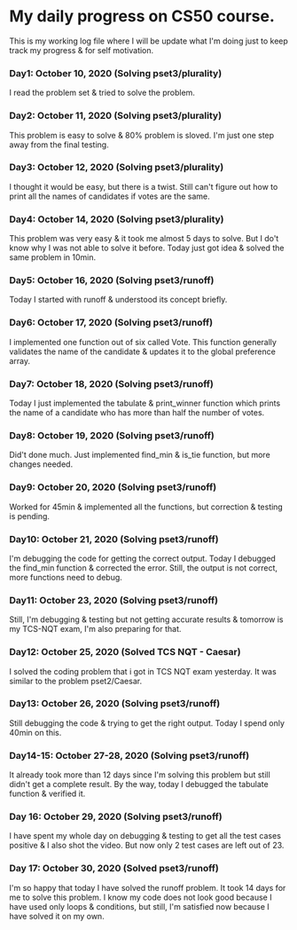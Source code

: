 # My daily progress on CS50 course.
This is my working log file where I will be update what I'm doing just to keep track my progress & for self motivation.

### Day1: October 10, 2020 (Solving pset3/plurality)
I read the problem set & tried to solve the problem.

### Day2: October 11, 2020 (Solving pset3/plurality)
This problem is easy to solve & 80% problem is sloved. I'm just one step away from the final testing.

### Day3: October 12, 2020 (Solving pset3/plurality)
I thought it would be easy, but there is a twist. Still can't figure out how to print all the names of candidates if votes are the same. 

### Day4: October 14, 2020 (Solving pset3/plurality)
This problem was very easy & it took me almost 5 days to solve. But I do't know why I was not able to solve it before. Today just got idea & solved the same problem in 10min.

### Day5: October 16, 2020 (Solving pset3/runoff)
Today I started with runoff & understood its concept briefly.

### Day6: October 17, 2020 (Solving pset3/runoff)
I implemented one function out of six called Vote. This function generally validates the name of the candidate & updates it to the global preference array.

### Day7: October 18, 2020 (Solving pset3/runoff)
Today I just implemented the tabulate & print_winner function which prints the name of a candidate who has more than half the number of votes.

### Day8: October 19, 2020 (Solving pset3/runoff)
Did't done much. Just implemented find_min & is_tie function, but more changes needed.

### Day9: October 20, 2020 (Solving pset3/runoff)
Worked for 45min & implemented all the functions, but correction & testing is pending.

### Day10: October 21, 2020 (Solving pset3/runoff)
I'm debugging the code for getting the correct output. Today I debugged the find_min function & corrected the error. Still, the output is not correct, more functions need to debug.

### Day11: October 23, 2020 (Solving pset3/runoff)
Still, I'm debugging & testing but not getting accurate results & tomorrow is my TCS-NQT exam, I'm also preparing for that.

### Day12: October 25, 2020 (Solved TCS NQT - Caesar)
I solved the coding problem that i got in TCS NQT exam yesterday. It was similar to the problem pset2/Caesar.

### Day13: October 26, 2020 (Solving pset3/runoff)
Still debugging the code & trying to get the right output. Today I spend only 40min on this.

### Day14-15: October 27-28, 2020 (Solving pset3/runoff)
It already took more than 12 days since I'm solving this problem but still didn't get a complete result. By the way, today I debugged the tabulate function & verified it.

### Day 16: October 29, 2020 (Solving pset3/runoff)
I have spent my whole day on debugging & testing to get all the test cases positive & I also shot the video. But now only 2 test cases are left out of 23.

### Day 17: October 30, 2020 (Solved pset3/runoff)
I'm so happy that today I have solved the runoff problem. It took 14 days for me to solve this problem. I know my code does not look good because I have used only loops & conditions, but still, I'm satisfied now because I have solved it on my own.
